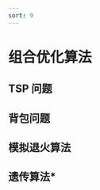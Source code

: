 ```yaml
---
sort: 9
---
```

# 组合优化算法


## TSP 问题

## 背包问题

## 模拟退火算法

## 遗传算法*                                       




